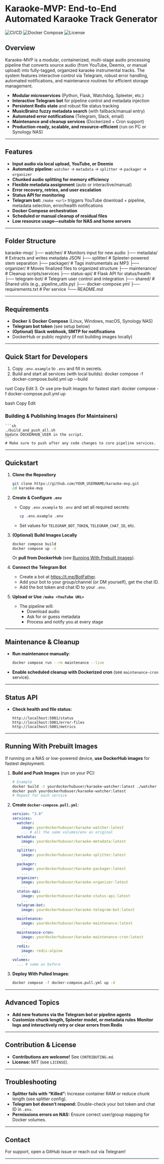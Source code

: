 # Karaoke-MVP: End-to-End Automated Karaoke Track Generator

![CI/CD](https://img.shields.io/badge/build-passing-brightgreen)
![Docker Compose](https://img.shields.io/badge/docker-compose-blue)
![License](https://img.shields.io/badge/license-MIT-blue.svg)

## Overview

Karaoke-MVP is a modular, containerized, multi-stage audio processing pipeline that converts source audio (from YouTube, Deemix, or manual upload) into fully-tagged, organized karaoke instrumental tracks. The system features interactive control via Telegram, robust error handling, automated notifications, and maintenance routines for efficient storage management.

- **Modular microservices** (Python, Flask, Watchdog, Spleeter, etc.)
- **Interactive Telegram bot** for pipeline control and metadata injection
- **Persistent Redis state** and robust file status tracking
- **MusicBrainz fuzzy metadata search** (with fallback/manual entry)
- **Automated error notifications** (Telegram, Slack, email)
- **Maintenance and cleanup services** (Dockerized + Cron support)
- **Production-ready, scalable, and resource-efficient** (run on PC or Synology NAS)

---

## Features

- **Input audio via local upload, YouTube, or Deemix**
- **Automatic pipeline:** `watcher` → `metadata` → `splitter` → `packager` → `organizer`
- **Chunked audio splitting for memory efficiency**
- **Flexible metadata assignment** (auto or interactive/manual)
- **Error recovery, retries, and user escalation**
- **Status API for monitoring**
- **Telegram bot:** `/make <url>` triggers YouTube download + pipeline, metadata selection, error/health notifications
- **Docker Compose orchestration**
- **Scheduled or manual cleanup of residual files**
- **Low resource usage—suitable for NAS and home servers**

---

## Folder Structure

karaoke-mvp/
├── watcher/ # Monitors input for new audio
├── metadata/ # Extracts and writes metadata JSON
├── splitter/ # Spleeter-powered stem separation
├── packager/ # Tags instrumentals as MP3
├── organizer/ # Moves finalized files to organized structure
├── maintenance/ # Cleanup scripts/services
├── status-api/ # Flask API for status/health
├── telegram-bot/ # Telegram user control and integration
├── shared/ # Shared utils (e.g., pipeline_utils.py)
├── docker-compose.yml
├── requirements.txt # Per service
└── README.md


---

## Requirements

- **Docker** & **Docker Compose** (Linux, Windows, macOS, Synology NAS)
- **Telegram bot token** (see setup below)
- **(Optional) Slack webhook, SMTP for notifications**
- DockerHub or public registry (if not building images locally)

---

## Quick Start for Developers

1. Copy `.env.example` to `.env` and fill in secrets.
2. Build and start all services (with local builds):
docker compose -f docker-compose.build.yml up --build

rust
Copy
Edit
3. Or use pre-built images for fastest start:
docker compose -f docker-compose.pull.yml up

bash
Copy
Edit

### Building & Publishing Images (for Maintainers)

    ```sh
    ./build_and_push_all.sh
    Update DOCKERHUB_USER in the script.
    ```
    # Make sure to push after any code changes to core pipeline services.

---

## Quickstart

1. **Clone the Repository**

    ```sh
    git clone https://github.com/YOUR_USERNAME/karaoke-mvp.git
    cd karaoke-mvp
    ```

2. **Create & Configure `.env`**

    - Copy `.env.example` to `.env` and set all required secrets:
      ```sh
      cp .env.example .env
      ```

    - Set values for `TELEGRAM_BOT_TOKEN`, `TELEGRAM_CHAT_ID`, etc.

3. **(Optional) Build Images Locally**

    ```sh
    docker compose build
    docker compose up -d
    ```

    Or **pull from DockerHub** (see [Running With Prebuilt Images](#running-with-prebuilt-images)).

4. **Connect the Telegram Bot**

    - Create a bot at https://t.me/BotFather.
    - Add your bot to your group/channel (or DM yourself), get the chat ID.
    - Add the bot token and chat ID to your `.env`.

5. **Upload or Use `/make <YouTube URL>`**

    - The pipeline will:
        - Download audio
        - Ask for or guess metadata
        - Process and notify you at every stage

---

## Maintenance & Cleanup

- **Run maintenance manually**:
    ```sh
    docker compose run --rm maintenance --live
    ```
- **Enable scheduled cleanup with Dockerized cron** (see `maintenance-cron` service).

---

## Status API

- **Check health and file status:**
    ```
    http://localhost:5001/status
    http://localhost:5001/error-files
    http://localhost:5001/metrics
    ```

---

## Running With Prebuilt Images

If running on a NAS or low-powered device, **use DockerHub images** for fastest deployment.

1. **Build and Push Images** (run on your PC):

    ```sh
    # Example
    docker build -t yourdockerhubuser/karaoke-watcher:latest ./watcher
    docker push yourdockerhubuser/karaoke-watcher:latest
    # Repeat for each service
    ```

2. **Create `docker-compose.pull.yml`**:

    ```yaml
    version: "3.8"
    services:
      watcher:
        image: yourdockerhubuser/karaoke-watcher:latest
        ... # all the same volumes/env as original
      metadata:
        image: yourdockerhubuser/karaoke-metadata:latest
        ...
      splitter:
        image: yourdockerhubuser/karaoke-splitter:latest
        ...
      packager:
        image: yourdockerhubuser/karaoke-packager:latest
        ...
      organizer:
        image: yourdockerhubuser/karaoke-organizer:latest
        ...
      status-api:
        image: yourdockerhubuser/karaoke-status-api:latest
        ...
      telegram-bot:
        image: yourdockerhubuser/karaoke-telegram-bot:latest
        ...
      maintenance:
        image: yourdockerhubuser/karaoke-maintenance:latest
        ...
      maintenance-cron:
        image: yourdockerhubuser/karaoke-maintenance-cron:latest
        ...
      redis:
        image: redis:alpine
        ...
    volumes:
      ... # same as before
    ```

3. **Deploy With Pulled Images**:

    ```sh
    docker compose -f docker-compose.pull.yml up -d
    ```

---

## Advanced Topics

- **Add new features via the Telegram bot or pipeline agents**
- **Customize chunk length, Spleeter model, or metadata rules**
 **Monitor logs and interactively retry or clear errors from Redis**

---

## Contribution & License

- **Contributions are welcome!** See `CONTRIBUTING.md`.
- **License:** MIT (see `LICENSE`).

---

## Troubleshooting

- **Splitter fails with “Killed”:**
  Increase container RAM or reduce chunk length (see splitter config).
- **Telegram bot doesn’t respond:**
  Double-check your bot token and chat ID in `.env`.
- **Permissions errors on NAS:**
  Ensure correct user/group mapping for Docker volumes.

---

## Contact

For support, open a GitHub issue or reach out via Telegram!

---
